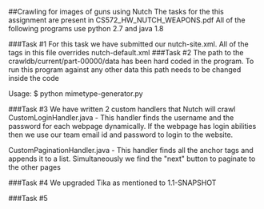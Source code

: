 ##Crawling for images of guns using Nutch
The tasks for the this assignment are present in CS572_HW_NUTCH_WEAPONS.pdf
All of the following programs use python 2.7 and java 1.8

###Task #1
For this task we have submitted our nutch-site.xml. All of the tags  in this file overrides nutch-default.xml
###Task #2
The path to the crawldb/current/part-00000/data has been hard coded in the program. To run this program against any other data this path needs to be changed inside the code

Usage: $ python mimetype-generator.py

###Task #3
We have written 2 custom handlers that Nutch will crawl
CustomLoginHandler.java - This handler finds the username and the password for each webpage dynamically. If the webpage has login abilities then we use our team email id and password to login to the website.

CustomPaginationHandler.java - This handler finds all the anchor tags and appends it to a list. Simultaneously we find the "next" button to paginate to the other pages

###Task #4
We upgraded Tika as mentioned to 1.1-SNAPSHOT

###Task #5

